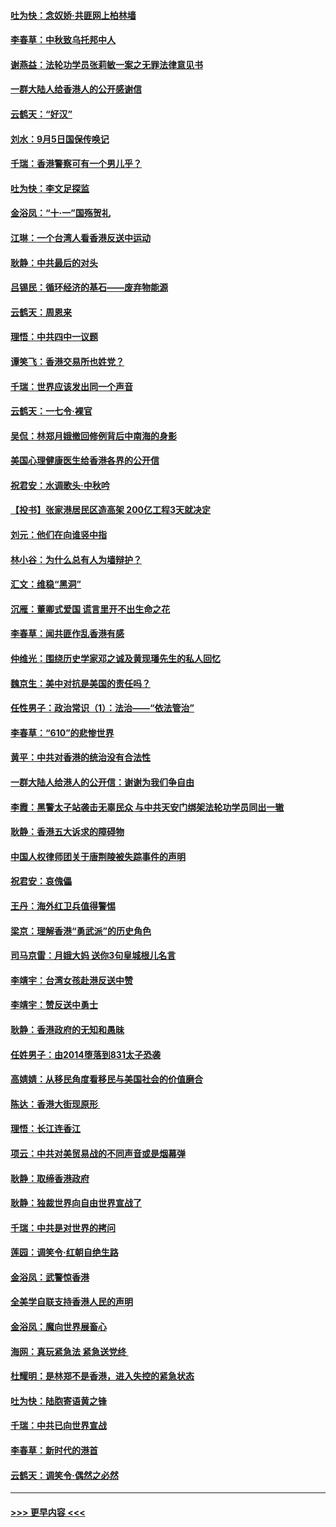 #### [吐为快：念奴娇‧共匪网上柏林墙](../pages/nsc993/n11519122.md?t=09140522) 
#### [李春草：中秋致乌托邦中人](../pages/nsc993/n11518776.md?t=09140522) 
#### [谢燕益：法轮功学员张莉敏一案之无罪法律意见书](../pages/nsc993/n11517600.md?t=09140522) 
#### [一群大陆人给香港人的公开感谢信](../pages/nsc993/n11514797.md?t=09140522) 
#### [云鹤天：“好汉”](../pages/nsc993/n11513536.md?t=09140522) 
#### [刘水：9月5日国保传唤记](../pages/nsc993/n11513460.md?t=09140522) 
#### [千瑞：香港警察可有一个男儿乎？](../pages/nsc993/n11513109.md?t=09140522) 
#### [吐为快：李文足探监](../pages/nsc993/n11509622.md?t=09140522) 
#### [金浴凤：“十‧一”国殇贺礼](../pages/nsc993/n11509593.md?t=09140522) 
#### [江琳：一个台湾人看香港反送中运动](../pages/nsc993/n11509211.md?t=09140522) 
#### [耿静：中共最后的对头](../pages/nsc993/n11508308.md?t=09140522) 
#### [吕锡民：循环经济的基石——废弃物能源](../pages/nsc993/n11508212.md?t=09140522) 
#### [云鹤天：周恩来](../pages/nsc993/n11508055.md?t=09140522) 
#### [理悟：中共四中一议题](../pages/nsc993/n11507782.md?t=09140522) 
#### [谭笑飞：香港交易所也姓党？](../pages/nsc993/n11507753.md?t=09140522) 
#### [千瑞：世界应该发出同一个声音](../pages/nsc993/n11507290.md?t=09140522) 
#### [云鹤天：一七令‧裸官](../pages/nsc993/n11507177.md?t=09140522) 
#### [吴侃：林郑月娥撤回修例背后中南海的身影](../pages/nsc993/n11506876.md?t=09140522) 
#### [美国心理健康医生给香港各界的公开信](../pages/nsc993/n11506809.md?t=09140522) 
#### [祝君安：水调歌头‧中秋吟](../pages/nsc993/n11506758.md?t=09140522) 
#### [【投书】张家港居民区造高架 200亿工程3天就决定](../pages/nsc993/n11506682.md?t=09140522) 
#### [刘元：他们在向谁竖中指](../pages/nsc993/n11505384.md?t=09140522) 
#### [林小谷：为什么总有人为墙辩护？](../pages/nsc993/n11505226.md?t=09140522) 
#### [汇文：维稳“黑洞”](../pages/nsc993/n11504347.md?t=09140522) 
#### [沉雁：董卿式爱国 谎言里开不出生命之花](../pages/nsc993/n11503215.md?t=09140522) 
#### [李春草：闻共匪作乱香港有感](../pages/nsc993/n11503072.md?t=09140522) 
#### [仲维光：围绕历史学家邓之诚及黄现璠先生的私人回忆](../pages/nsc993/n11501330.md?t=09140522) 
#### [魏京生：美中对抗是美国的责任吗？](../pages/nsc993/n11500723.md?t=09140522) 
#### [任性男子：政治常识（1）：法治——“依法管治”](../pages/nsc993/n11500791.md?t=09140522) 
#### [李春草：“610”的悲惨世界](../pages/nsc993/n11501141.md?t=09140522) 
#### [黄平：中共对香港的统治没有合法性](../pages/nsc993/n11499473.md?t=09140522) 
#### [一群大陆人给港人的公开信：谢谢为我们争自由](../pages/nsc993/n11500402.md?t=09140522) 
#### [李霞：黑警太子站袭击无辜民众 与中共天安门绑架法轮功学员同出一辙](../pages/nsc993/n11499805.md?t=09140522) 
#### [耿静：香港五大诉求的障碍物](../pages/nsc993/n11497578.md?t=09140522) 
#### [中国人权律师团关于唐荆陵被失踪事件的声明](../pages/nsc993/n11500014.md?t=09140522) 
#### [祝君安：哀傀儡](../pages/nsc993/n11499776.md?t=09140522) 
#### [王丹：海外红卫兵值得警惕](../pages/nsc993/n11498138.md?t=09140522) 
#### [梁京：理解香港“勇武派”的历史角色](../pages/nsc993/n11498006.md?t=09140522) 
#### [司马京雷：月娥大妈  送你3句皇城根儿名言](../pages/nsc993/n11497885.md?t=09140522) 
#### [李靖宇：台湾女孩赴港反送中赞](../pages/nsc993/n11497721.md?t=09140522) 
#### [李靖宇：赞反送中勇士](../pages/nsc993/n11497452.md?t=09140522) 
#### [耿静：香港政府的无知和愚昧](../pages/nsc993/n11494238.md?t=09140522) 
#### [任姓男子：由2014堕落到831太子恐袭](../pages/nsc993/n11496683.md?t=09140522) 
#### [高婧婧：从移民角度看移民与美国社会的价值磨合](../pages/nsc993/n11495757.md?t=09140522) 
#### [陈达：香港大街现原形 ](../pages/nsc993/n11495441.md?t=09140522) 
#### [理悟：长江连香江](../pages/nsc993/n11495377.md?t=09140522) 
#### [项云：中共对美贸易战的不同声音或是烟幕弹](../pages/nsc993/n11494929.md?t=09140522) 
#### [耿静：取缔香港政府](../pages/nsc993/n11494218.md?t=09140522) 
#### [耿静：独裁世界向自由世界宣战了](../pages/nsc993/n11494190.md?t=09140522) 
#### [千瑞：中共是对世界的拷问](../pages/nsc993/n11493021.md?t=09140522) 
#### [莲园：调笑令‧红朝自绝生路](../pages/nsc993/n11493011.md?t=09140522) 
#### [金浴凤：武警惊香港](../pages/nsc993/n11492994.md?t=09140522) 
#### [全美学自联支持香港人民的声明](../pages/nsc993/n11492630.md?t=09140522) 
#### [金浴凤：魔向世界展畜心](../pages/nsc993/n11492599.md?t=09140522) 
#### [海网：真玩紧急法 紧急送党终 ](../pages/nsc993/n11492535.md?t=09140522) 
#### [杜耀明：是林郑不是香港，进入失控的紧急状态](../pages/nsc993/n11491420.md?t=09140522) 
#### [吐为快：陆胞寄语黄之锋](../pages/nsc993/n11491117.md?t=09140522) 
#### [千瑞：中共已向世界宣战](../pages/nsc993/n11490123.md?t=09140522) 
#### [李春草：新时代的港首](../pages/nsc993/n11489864.md?t=09140522) 
#### [云鹤天：调笑令·偶然之必然](../pages/nsc993/n11489701.md?t=09140522) 

----
#### [ >>> 更早内容 <<< ](../indexes/nsc993-earlier.md)
